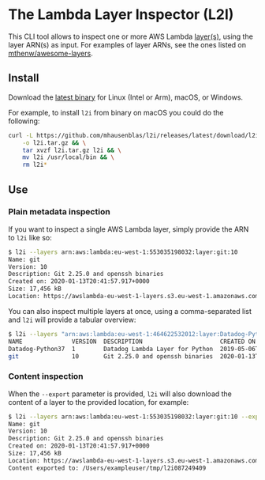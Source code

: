 # The Lambda Layer Inspector (L2I)

This CLI tool allows to inspect one or more AWS Lambda [layer(s)](https://docs.aws.amazon.com/lambda/latest/dg/configuration-layers.html), using the layer ARN(s) as input.
For examples of layer ARNs, see the ones listed on [mthenw/awesome-layers](https://github.com/mthenw/awesome-layers).

## Install

Download the [latest binary](https://github.com/mhausenblas/l2i/releases/latest) for Linux (Intel or Arm), macOS, or Windows.

For example, to install `l2i` from binary on macOS you could do the following:

```sh
curl -L https://github.com/mhausenblas/l2i/releases/latest/download/l2i_darwin_amd64.tar.gz \
    -o l2i.tar.gz && \
    tar xvzf l2i.tar.gz l2i && \
    mv l2i /usr/local/bin && \
    rm l2i*
```

## Use

### Plain metadata inspection

If you want to inspect a single AWS Lambda layer, simply provide the ARN to `l2i` like so:

```sh
$ l2i --layers arn:aws:lambda:eu-west-1:553035198032:layer:git:10
Name: git
Version: 10
Description: Git 2.25.0 and openssh binaries
Created on: 2020-01-13T20:41:57.917+0000
Size: 17,456 kB
Location: https://awslambda-eu-west-1-layers.s3.eu-west-1.amazonaws.com/snapshots/553035198032/git-c86b3b6b-1ff4-48e2-bdc3-3721ae076147?versionId=YhboGnC0BP6h5jlTaS2jUxyeZxXFBQU3
```

You can also inspect multiple layers at once, using a comma-separated list and `l2i` will provide a tabular overview:

```sh
$ l2i --layers "arn:aws:lambda:eu-west-1:464622532012:layer:Datadog-Python37:1,arn:aws:lambda:eu-west-1:553035198032:layer:git:10"
NAME              VERSION  DESCRIPTION                      CREATED ON                    SIZE (kB)
Datadog-Python37  1        Datadog Lambda Layer for Python  2019-05-06T18:48:17.694+0000  7,657
git               10       Git 2.25.0 and openssh binaries  2020-01-13T20:41:57.917+0000  17,456
```

### Content inspection

When the `--export` parameter is provided, `l2i` will also download the content 
of a layer to the provided location, for example:

```sh
$ l2i --layers arn:aws:lambda:eu-west-1:553035198032:layer:git:10 --export .
Name: git
Version: 10
Description: Git 2.25.0 and openssh binaries
Created on: 2020-01-13T20:41:57.917+0000
Size: 17,456 kB
Location: https://awslambda-eu-west-1-layers.s3.eu-west-1.amazonaws.com/snapshots/553035198032/git-c86b3b6b-1ff4-48e2-bdc3-3721ae076147?versionId=YhboGnC0BP6h5jlTaS2jUxyeZxXFBQU3
Content exported to: /Users/exampleuser/tmp/l2i087249409
```